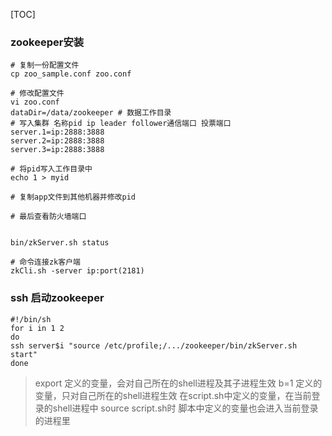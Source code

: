 [TOC]

### zookeeper安装

``` 
# 复制一份配置文件
cp zoo_sample.conf zoo.conf

# 修改配置文件
vi zoo.conf
dataDir=/data/zookeeper # 数据工作目录
# 写入集群 名称pid ip leader follower通信端口 投票端口  
server.1=ip:2888:3888
server.2=ip:2888:3888
server.3=ip:2888:3888

# 将pid写入工作目录中
echo 1 > myid

# 复制app文件到其他机器并修改pid

# 最后查看防火墙端口


bin/zkServer.sh status

# 命令连接zk客户端
zkCli.sh -server ip:port(2181)
```

###  ssh 启动zookeeper
```
#!/bin/sh
for i in 1 2
do
ssh server$i "source /etc/profile;/.../zookeeper/bin/zkServer.sh start"
done 

```


>export 定义的变量，会对自己所在的shell进程及其子进程生效
b=1 定义的变量，只对自己所在的shell进程生效
在script.sh中定义的变量，在当前登录的shell进程中 source script.sh时 脚本中定义的变量也会进入当前登录的进程里



